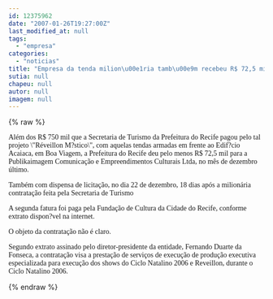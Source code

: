 ```yaml
---
id: 12375962
date: "2007-01-26T19:27:00Z"
last_modified_at: null
tags:
  - "empresa"
categories:
  - "noticias"
title: "Empresa da tenda milion\u00e1ria tamb\u00e9m recebeu R$ 72,5 mil da Funda\u00e7\u00e3o de Cultura do Recife"
sutia: null
chapeu: null
autor: null
imagem: null
---
```

{% raw %}
<p><P><FONT face=Verdana>Além dos R$ 750 mil que a Secretaria de Turismo da Prefeitura do Recife pagou pelo tal projeto \"Réveillon M?stico\", com aquelas tendas armadas em frente ao Edif?cio Acaiaca, em Boa Viagem, a Prefeitura do Recife deu pelo menos R$ 72,5 mil para a Publikaimagem Comunicação e Empreendimentos Culturais Ltda, no mês de dezembro último.</FONT></P></p>
<p><P><FONT face=Verdana>Também com dispensa de licitação, no dia 22 de dezembro, 18 dias após a milionária contratação feita pela Secretaria de Turismo</FONT></P></p>
<p><P><FONT face=Verdana>A segunda fatura foi paga pela Fundação de Cultura da Cidade do Recife, conforme extrato dispon?vel na internet.</FONT></P></p>
<p><P><FONT face=Verdana>O objeto da contratação não é claro. </FONT></P></p>
<p><P><FONT face=Verdana>Segundo extrato assinado pelo diretor-presidente da entidade, Fernando Duarte da Fonseca, a contratação visa a prestação de serviços de execução de produção executiva especializada para execução dos shows do Ciclo Natalino 2006 e Reveillon, durante o Ciclo Natalino 2006.</FONT></P> </p>
{% endraw %}